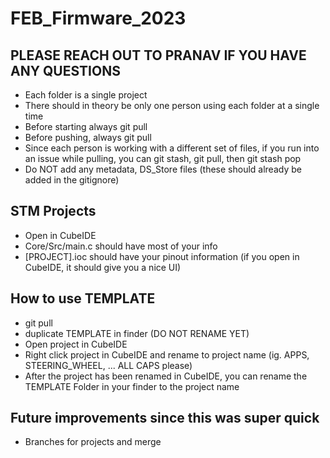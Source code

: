 # FEB_Firmware_2023
## PLEASE REACH OUT TO PRANAV IF YOU HAVE ANY QUESTIONS
- Each folder is a single project
- There should in theory be only one person using each folder at a single time
- Before starting always git pull
- Before pushing, always git pull
- Since each person is working with a different set of files, if you run into an issue while pulling, you can git stash, git pull, then git stash pop
- Do NOT add any metadata, DS_Store files (these should already be added in the gitignore)

## STM Projects
- Open in CubeIDE
- Core/Src/main.c should have most of your info
- [PROJECT].ioc should have your pinout information (if you open in CubeIDE, it should give you a nice UI)

## How to use TEMPLATE
- git pull
- duplicate TEMPLATE in finder (DO NOT RENAME YET)
- Open project in CubeIDE
- Right click project in CubeIDE and rename to project name (ig. APPS, STEERING_WHEEL, ... ALL CAPS please)
- After the project has been renamed in CubeIDE, you can rename the TEMPLATE Folder in your finder to the project name

## Future improvements since this was super quick
- Branches for projects and merge
